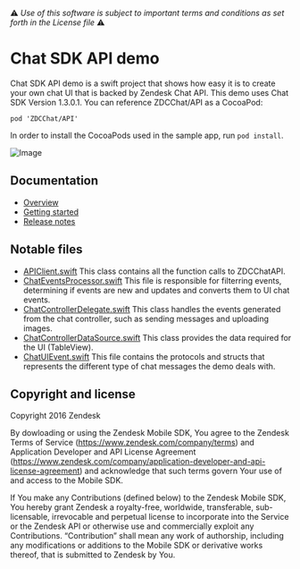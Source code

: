 :warning: *Use of this software is subject to important terms and conditions as set forth in the License file* :warning:

# Chat SDK API demo

Chat SDK API demo is a swift project that shows how easy it is to create your own chat UI that is backed by Zendesk Chat API.
This demo uses Chat SDK Version 1.3.0.1. You can reference ZDCChat/API as a CocoaPod:

````
pod 'ZDCChat/API'
````

In order to install the CocoaPods used in the sample app, run `pod install`.

![Image](https://support.zendesk.com/hc/user_images/OM78EhKDuet1i0hix6GWBQ.gif)

## Documentation

* [Overview](https://developer.zendesk.com/embeddables/docs/ios-chat-sdk/introduction)
* [Getting started](https://developer.zendesk.com/embeddables/docs/ios-chat-sdk/gettingstarted)
* [Release notes](https://developer.zendesk.com/embeddables/docs/ios-chat-sdk/releasenotes)

## Notable files
* [APIClient.swift](ZDCChatAPI%20Sample%20App/APIClient.swift)
  This class contains all the function calls to ZDCChatAPI.
  <br/>
* [ChatEventsProcessor.swift](ZDCChatAPI%20Sample%20App/ChatEventsProcessor.swift)
  This file is responsible for filterring events, determining if events are new and updates and converts them to UI chat events.
  <br/>
* [ChatControllerDelegate.swift](ZDCChatAPI%20Sample%20App/ChatControllerDelegate.swift)
  This class handles the events generated from the chat controller, such as sending messages and uploading images.
  <br/>
* [ChatControllerDataSource.swift](ZDCChatAPI%20Sample%20App/ChatControllerDataSource.swift)
  This class provides the data required for the UI (TableView).
  <br/>
* [ChatUIEvent.swift](ZDCChatAPI%20Sample%20App/ChatUIEvent.swift)
  This file contains the protocols and structs that represents the different type of chat messages the demo deals with.
  <br/>

## Copyright and license

Copyright 2016 Zendesk

By dowloading or using the Zendesk Mobile SDK, You agree to the Zendesk Terms of Service
(https://www.zendesk.com/company/terms) and Application Developer and API License Agreement (https://www.zendesk.com/company/application-developer-and-api-license-agreement) and
acknowledge that such terms govern Your use of and access to the Mobile SDK.

If You make any Contributions (defined below) to the Zendesk Mobile SDK,
You hereby grant Zendesk a royalty-free, worldwide, transferable, sub-licensable,
irrevocable and perpetual license to incorporate into the Service or the Zendesk API
or otherwise use and commercially exploit any Contributions. “Contribution” shall mean
any work of authorship, including any modifications or additions to the Mobile SDK
or derivative works thereof, that is submitted to Zendesk by You.